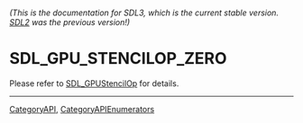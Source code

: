 ###### (This is the documentation for SDL3, which is the current stable version. [SDL2](https://wiki.libsdl.org/SDL2/) was the previous version!)
# SDL_GPU_STENCILOP_ZERO

Please refer to [SDL_GPUStencilOp](SDL_GPUStencilOp) for details.

----
[CategoryAPI](CategoryAPI), [CategoryAPIEnumerators](CategoryAPIEnumerators)

